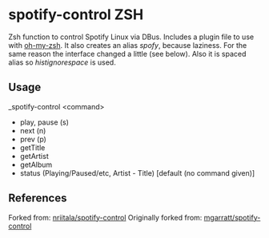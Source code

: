 spotify-control ZSH
===============

Zsh function to control Spotify Linux via DBus.
Includes a plugin file to use with [oh-my-zsh](https://github.com/robbyrussell/oh-my-zsh). It also creates an alias *spofy*, because laziness. For the same reason the interface changed a little (see below). Also it is spaced alias so *histignorespace* is used.

Usage
-----
_spotify-control \<command\>
  - play, pause (s)
  - next (n)
  - prev (p)
  - getTitle
  - getArtist
  - getAlbum
  - status (Playing/Paused/etc, Artist - Title) [default (no command given)]

References
----------

Forked from: [nriitala/spotify-control](https://github.com/nriitala/spotify-control)
Originally forked from: [mgarratt/spotify-control](https://github.com/mgarratt/spotify-control)
